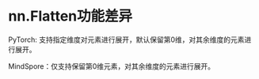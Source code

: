 ﻿# nn.Flatten功能差异

PyTorch: 支持指定维度对元素进行展开，默认保留第0维，对其余维度的元素进行展开。

MindSpore：仅支持保留第0维元素，对其余维度的元素进行展开。
